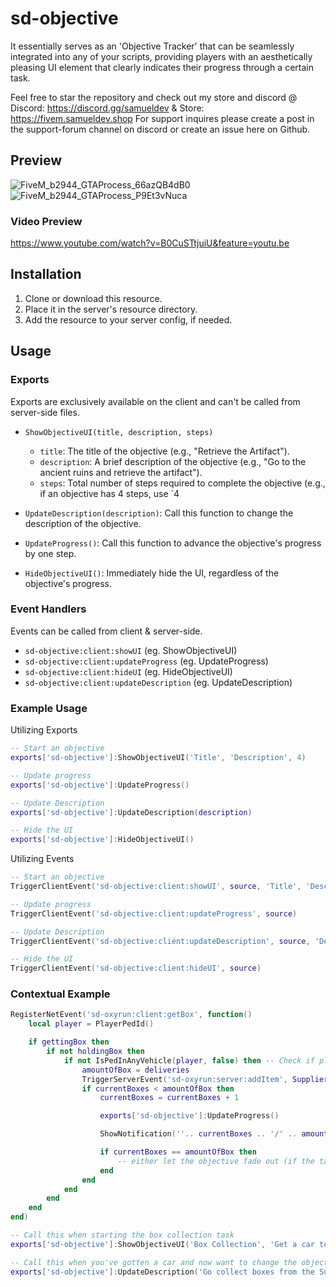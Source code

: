 # sd-objective

It essentially serves as an 'Objective Tracker' that can be seamlessly integrated into any of your scripts, providing players with an aesthetically pleasing UI element that clearly indicates their progress through a certain task.

Feel free to star the repository and check out my store and discord @ Discord: https://discord.gg/samueldev & Store: https://fivem.samueldev.shop 
For support inquires please create a post in the support-forum channel on discord or create an issue here on Github.

## Preview

![FiveM_b2944_GTAProcess_66azQB4dB0](https://github.com/Samuels-Development/sd-objective/assets/99494967/82139df0-9adf-48e0-9cc4-c23bf9b3ebdb)![FiveM_b2944_GTAProcess_P9Et3vNuca](https://github.com/Samuels-Development/sd-objective/assets/99494967/6b3578e0-d93c-42ab-b08d-cfe55fd2e24b)



### Video Preview
https://www.youtube.com/watch?v=B0CuSTtjuiU&feature=youtu.be

## Installation

1. Clone or download this resource.
2. Place it in the server's resource directory.
3. Add the resource to your server config, if needed.

## Usage

### Exports
Exports are exclusively available on the client and can't be called from server-side files.

- `ShowObjectiveUI(title, description, steps)`
   - `title`: The title of the objective (e.g., "Retrieve the Artifact").
   - `description`: A brief description of the objective (e.g., "Go to the ancient ruins and retrieve the artifact").
   - `steps`: Total number of steps required to complete the objective (e.g., if an objective has 4 steps, use `4

- `UpdateDescription(description)`: Call this function to change the description of the objective.

- `UpdateProgress()`: Call this function to advance the objective's progress by one step.

- `HideObjectiveUI()`: Immediately hide the UI, regardless of the objective's progress.

### Event Handlers
Events can be called from client & server-side.

- `sd-objective:client:showUI` (eg. ShowObjectiveUI)
- `sd-objective:client:updateProgress` (eg. UpdateProgress)
- `sd-objective:client:hideUI` (eg. HideObjectiveUI)
- `sd-objective:client:updateDescription` (eg. UpdateDescription)

### Example Usage

Utilizing Exports
```lua
-- Start an objective
exports['sd-objective']:ShowObjectiveUI('Title', 'Description', 4)

-- Update progress
exports['sd-objective']:UpdateProgress()

-- Update Description
exports['sd-objective']:UpdateDescription(description)

-- Hide the UI
exports['sd-objective']:HideObjectiveUI()
```

Utilizing Events
```lua
-- Start an objective
TriggerClientEvent('sd-objective:client:showUI', source, 'Title', 'Description', 4)

-- Update progress
TriggerClientEvent('sd-objective:client:updateProgress', source)

-- Update Description
TriggerClientEvent('sd-objective:client:updateDescription', source, 'Description')

-- Hide the UI
TriggerClientEvent('sd-objective:client:hideUI', source)
```

### Contextual Example
```lua
RegisterNetEvent('sd-oxyrun:client:getBox', function()
    local player = PlayerPedId()

    if gettingBox then
        if not holdingBox then
            if not IsPedInAnyVehicle(player, false) then -- Check if player is not in a vehicle
                amountOfBox = deliveries
                TriggerServerEvent('sd-oxyrun:server:addItem', SupplierPosition, isOnRun)
                if currentBoxes < amountOfBox then
                    currentBoxes = currentBoxes + 1

                    exports['sd-objective']:UpdateProgress()

                    ShowNotification(''.. currentBoxes .. '/' .. amountOfBox .. '')

                    if currentBoxes == amountOfBox then
                        -- either let the objective fade out (if the task has fully ended) or change description.
                    end
                end
            end
        end
    end
end)

-- Call this when starting the box collection task
exports['sd-objective']:ShowObjectiveUI('Box Collection', 'Get a car to collect boxes', amountOfBox + 3)

-- Call this when you've gotten a car and now want to change the objective's description to collect boxes.
exports['sd-objective']:UpdateDescription('Go collect boxes from the Supplier')
```


